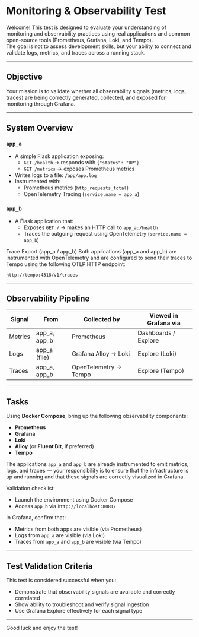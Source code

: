 # Monitoring & Observability Test

Welcome! This test is designed to evaluate your understanding of monitoring and observability practices using real applications and common open-source tools (Prometheus, Grafana, Loki, and Tempo).  
The goal is not to assess development skills, but your ability to connect and validate logs, metrics, and traces across a running stack.

---

## Objective

Your mission is to validate whether all observability signals (metrics, logs, traces) are being correctly generated, collected, and exposed for monitoring through Grafana.

---

## System Overview

### `app_a`
- A simple Flask application exposing:
  - `GET /health` → responds with `{"status": "UP"}`
  - `GET /metrics` → exposes Prometheus metrics
- Writes logs to a file: `/app/app.log`
- Instrumented with:
  - Prometheus metrics (`http_requests_total`)
  - OpenTelemetry Tracing (`service.name = app_a`)

### `app_b`
- A Flask application that:
  - Exposes `GET /` → makes an HTTP call to `app_a:/health`
  - Traces the outgoing request using OpenTelemetry (`service.name = app_b`)

Trace Export (app_a / app_b)
Both applications (app_a and app_b) are instrumented with OpenTelemetry and are configured to send their traces to Tempo using the following OTLP HTTP endpoint:

`http://tempo:4318/v1/traces`

---

## Observability Pipeline

| Signal     | From      | Collected by        | Viewed in Grafana via |
|------------|-----------|---------------------|------------------------|
| Metrics    | app_a, app_b | Prometheus         | Dashboards / Explore   |
| Logs       | app_a (file) | Grafana Alloy → Loki | Explore (Loki)         |
| Traces     | app_a, app_b     | OpenTelemetry → Tempo | Explore (Tempo)        |

---

## Tasks

Using **Docker Compose**, bring up the following observability components:

* **Prometheus**
* **Grafana**
* **Loki**
* **Alloy** (or **Fluent Bit**, if preferred)
* **Tempo**

The applications `app_a` and `app_b` are already instrumented to emit metrics, logs, and traces — your responsibility is to ensure that the infrastructure is up and running and that these signals are correctly visualized in Grafana.

Validation checklist:


- Launch the environment using Docker Compose
- Access `app_b` via `http://localhost:8081/`

In Grafana, confirm that:

  - Metrics from both apps are visible (via Prometheus)
  - Logs from `app_a` are visible (via Loki)
  - Traces from `app_a` and `app_b` are visible (via Tempo)

---

## Test Validation Criteria

This test is considered successful when you:
- Demonstrate that observability signals are available and correctly correlated
- Show ability to troubleshoot and verify signal ingestion
- Use Grafana Explore effectively for each signal type

---

Good luck and enjoy the test!
